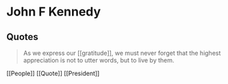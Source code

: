 # John F Kennedy

## Quotes

> As we express our [[gratitude]], we must never forget that the highest appreciation is not to utter words, but to live by them.

[[People]] [[Quote]] [[President]]

